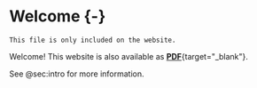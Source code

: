 # Welcome {-}

```{=comment}
This file is only included on the website.
```

Welcome!
This website is also available as [**PDF**](/bayesian-assignment.pdf){target="_blank"}.

See @sec:intro for more information.
